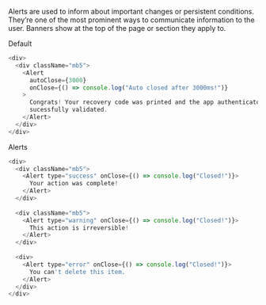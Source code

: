 Alerts are used to inform about important changes or persistent conditions. They’re one of the most prominent ways to communicate information to the user. Banners show at the top of the page or section they apply to.


Default

```js
<div>
  <div className="mb5">
    <Alert
      autoClose={3000}
      onClose={() => console.log("Auto closed after 3000ms!")}
    >
      Congrats! Your recovery code was printed and the app authenticator was
      sucessfully validated.
    </Alert>
  </div>
</div>
```

Alerts

```js
<div>
  <div className="mb5">
    <Alert type="success" onClose={() => console.log("Closed!")}>
      Your action was complete!
    </Alert>
  </div>
  
  <div className="mb5">
    <Alert type="warning" onClose={() => console.log("Closed!")}>
      This action is irreversible!
    </Alert>
  </div>
  
  <div>
    <Alert type="error" onClose={() => console.log("Closed!")}>
      You can't delete this item.
    </Alert>
  </div>
</div>
```


